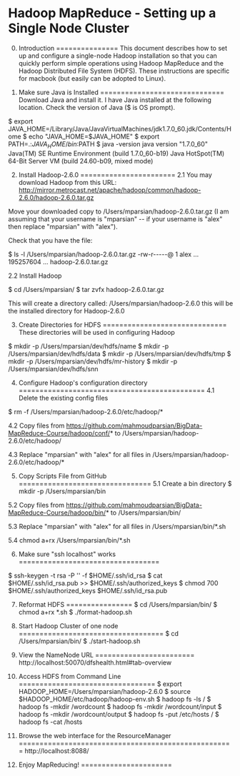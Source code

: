 Hadoop MapReduce - Setting up a Single Node Cluster
===================================================

0. Introduction
===============
This document describes how to set up and configure a single-node Hadoop 
installation so that you can quickly perform simple operations using Hadoop 
MapReduce and the Hadoop Distributed File System (HDFS). These instructions
are specific for macbook (but easily can be adopted to Linux).


1. Make sure Java is Installed
==============================
Download Java and install it. I have Java installed at the following location.
Check the version of Java ($ is OS prompt).

$ export JAVA_HOME=/Library/Java/JavaVirtualMachines/jdk1.7.0_60.jdk/Contents/Home
$ echo "JAVA_HOME=$JAVA_HOME"
$ export PATH=.:$JAVA_HOME/bin:$PATH
$ java -version
java version "1.7.0_60"
Java(TM) SE Runtime Environment (build 1.7.0_60-b19)
Java HotSpot(TM) 64-Bit Server VM (build 24.60-b09, mixed mode)


2. Install Hadoop-2.6.0 
=======================
2.1 You may download Hadoop from this URL: 
http://mirror.metrocast.net/apache/hadoop/common/hadoop-2.6.0/hadoop-2.6.0.tar.gz

Move your downloaded copy to /Users/mparsian/hadoop-2.6.0.tar.gz (I am assuming 
that your username is "mparsian" -- if your username is "alex" then replace 
"mparsian" with "alex").

Check that you have the file:

$ ls -l /Users/mparsian/hadoop-2.6.0.tar.gz
-rw-r-----@ 1 alex  ...  195257604 ... hadoop-2.6.0.tar.gz

2.2 Install Hadoop

$ cd /Users/mparsian/
$ tar zvfx hadoop-2.6.0.tar.gz

This will create a directory called: /Users/mparsian/hadoop-2.6.0
this will be the installed directory for Hadoop-2.6.0


3. Create Directories for HDFS
==============================
These directories will be used in configuring Hadoop

$ mkdir -p /Users/mparsian/dev/hdfs/name
$ mkdir -p /Users/mparsian/dev/hdfs/data
$ mkdir -p /Users/mparsian/dev/hdfs/tmp
$ mkdir -p /Users/mparsian/dev/hdfs/mr-history
$ mkdir -p /Users/mparsian/dev/hdfs/snn


4. Configure Hadoop's configuration directory
=============================================
4.1 Delete the existing config files

$ rm -f /Users/mparsian/hadoop-2.6.0/etc/hadoop/*

4.2 Copy files from https://github.com/mahmoudparsian/BigData-MapReduce-Course/hadoop/conf/* 
to /Users/mparsian/hadoop-2.6.0/etc/hadoop/

4.3 Replace "mparsian" with "alex" for all files in 
/Users/mparsian/hadoop-2.6.0/etc/hadoop/*


5. Copy Scripts File from GitHub
================================
5.1 Create a bin directory
$ mkdir -p /Users/mparsian/bin

5.2 Copy files from https://github.com/mahmoudparsian/BigData-MapReduce-Course/hadoop/bin/* 
to /Users/mparsian/bin/

5.3 Replace "mparsian" with "alex" for all files in 
/Users/mparsian/bin/*.sh

5.4
chmod a+rx  /Users/mparsian/bin/*.sh

6. Make sure "ssh localhost" works
==================================

$ ssh-keygen -t rsa -P '' -f $HOME/.ssh/id_rsa
$ cat $HOME/.ssh/id_rsa.pub >> $HOME/.ssh/authorized_keys
$ chmod 700 $HOME/.ssh/authorized_keys  $HOME/.ssh/id_rsa.pub


7. Reformat HDFS
================
$ cd /Users/mparsian/bin/
$ chmod a+rx *.sh
$ ./format-hadoop.sh


8. Start Hadoop Cluster of one node
===================================
$ cd /Users/mparsian/bin/
$ ./start-hadoop.sh


9. View the NameNode URL
========================
http://localhost:50070/dfshealth.html#tab-overview


10. Access HDFS from Command Line
=================================
$ export HADOOP_HOME=/Users/mparsian/hadoop-2.6.0
$ source $HADOOP_HOME/etc/hadoop/hadoop-env.sh
$ hadoop fs -ls /
$ hadoop fs -mkdir /wordcount
$ hadoop fs -mkdir /wordcount/input
$ hadoop fs -mkdir /wordcount/output
$ hadoop fs -put /etc/hosts  /
$ hadoop fs -cat  /hosts


11. Browse the web interface for the ResourceManager
====================================================
http://localhost:8088/


12. Enjoy MapReducing!
======================



